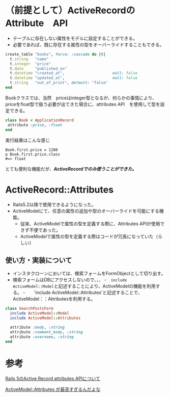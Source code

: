 # （前提として）ActiveRecordのAttribute　API
- テーブルに存在しない属性をモデルに設定することができる。
- 必要であれば、既に存在する属性の型をオーバーライドすることもできる。
```rb
create_table "books", force: :cascade do |t|
  t.string   "name"
  t.integer  "price"
  t.date     "published_on"
  t.datetime "created_at",                     null: false
  t.datetime "updated_at",                     null: false
  t.string   "out_of_print", default: "false"
end
```
Bookクラスでは、当然　priceはinteger型となるが、何らかの事情により、priceをfloat型で扱う必要が出てきた場合に、attributes API　を使用して型を設定できる。
```rb
class Book < ApplicationRecord
 attribute :price, :float
end
```
実行結果はこんな感じ
```
Book.first.price = 1200
p Book.first.price.class
#=> float
```

とても便利な機能だが、***ActiveRecordでのみ使うことができた。***

# ActiveRecord::Attributes
- Rails5.2以降で使用できるようになった。
- ActiveModelにて、任意の属性の追加や型のオーバーライドを可能にする機能。
  - 従来、ActiveModelで属性の型を定義する際に、Attributes APIが使用できず不便であった。
  - ActiveModelで属性の型を定義する際はコードが冗長になっていた（らしい）

## 使い方・実装について
- インスタクローンにおいては、検索フォームをFormObjectとして切り出す。
- 検索フォームはDBにアクセスしないので、、、
  -　`include ActiveModel::Model`と記述することにより、ActiveModelの機能を利用する。
  -　　'include ActiveModel::Attributes'と記述することで、ActiveModel：：Attributesを利用する。
```rb
class SearchPostsForm
  include ActiveModel::Model
  include ActiveModel::Attributes

  attribute :body, :string
  attribute :comment_body, :string
  attribute :username, :string
end
```

# 参考
[Rails 5のActive Record attributes APIについて](https://y-yagi.tumblr.com/post/140725723370/rails-5%E3%81%AEactive-record-attributes-api%E3%81%AB%E3%81%A4%E3%81%84%E3%81%A6)

[ActiveModel::Attributes が最高すぎるんだよな](https://qiita.com/alpaca_taichou/items/bebace92f06af3f32898)

